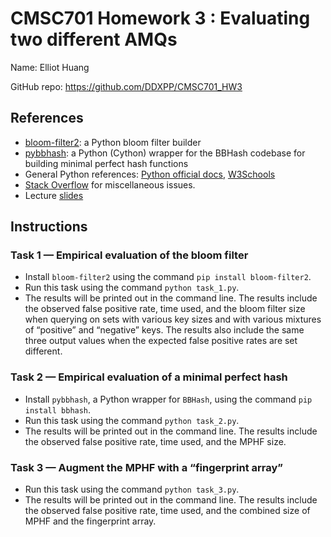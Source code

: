 # CMSC701 Homework 3 : Evaluating two different AMQs

Name: Elliot Huang

GitHub repo: https://github.com/DDXPP/CMSC701_HW3



## References

- [bloom-filter2](https://github.com/remram44/python-bloom-filter): a Python bloom filter builder
- [pybbhash](https://github.com/dib-lab/pybbhash): a Python (Cython) wrapper for the BBHash codebase for building minimal perfect hash functions
- General Python references: [Python official docs](https://docs.python.org/3/reference/), [W3Schools](https://www.w3schools.com/python/python_reference.asp)
- [Stack Overflow](https://stackoverflow.com/questions/12372531/reading-and-writing-a-stdvector-into-a-file-correctly) for miscellaneous issues.
- Lecture [slides](https://rob-p.github.io/CMSC701_S23/lectures/)



## Instructions

### Task 1 — Empirical evaluation of the bloom filter

- Install `bloom-filter2`  using the command `pip install bloom-filter2`. 
- Run this task using the command `python task_1.py`.
- The results will be printed out in the command line. The results include the observed false positive rate, time used, and the bloom filter size when querying on sets with various key sizes and with various mixtures of “positive” and “negative” keys. The results also include the same three output values when the expected false positive rates are set different. 

### Task 2 — Empirical evaluation of a minimal perfect hash

- Install `pybbhash`, a Python wrapper for `BBHash`, using the command `pip install bbhash`.
- Run this task using the command `python task_2.py`.
- The results will be printed out in the command line. The results include the observed false positive rate, time used, and the MPHF size.



### Task 3 — Augment the MPHF with a “fingerprint array”

- Run this task using the command `python task_3.py`.
- The results will be printed out in the command line. The results include the observed false positive rate, time used, and the combined size of MPHF and the fingerprint array. 

